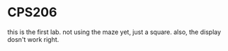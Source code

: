 # CPS206
this is the first lab.
not using the maze yet, just a square.
also, the display dosn't work right.
